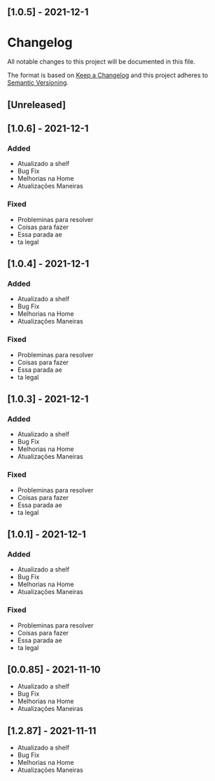 ## [1.0.5] - 2021-12-1
# Changelog

All notable changes to this project will be documented in this file.

The format is based on [Keep a Changelog](http://keepachangelog.com/en/1.0.0/)
and this project adheres to [Semantic Versioning](http://semver.org/spec/v2.0.0.html).

## [Unreleased]

## [1.0.6] - 2021-12-1
### Added
 - Atualizado a shelf
 - Bug Fix
 - Melhorias na Home
 - Atualizações  Maneiras
### Fixed
 - Probleminas para resolver
 - Coisas para fazer
 - Essa parada ae
 - ta legal
## [1.0.4] - 2021-12-1
### Added
 - Atualizado a shelf
 - Bug Fix
 - Melhorias na Home
 - Atualizações  Maneiras
### Fixed
 - Probleminas para resolver
 - Coisas para fazer
 - Essa parada ae
 - ta legal
## [1.0.3] - 2021-12-1
### Added
 - Atualizado a shelf
 - Bug Fix
 - Melhorias na Home
 - Atualizações  Maneiras
### Fixed
 - Probleminas para resolver
 - Coisas para fazer
 - Essa parada ae
 - ta legal

## [1.0.1] - 2021-12-1
### Added
 - Atualizado a shelf
 - Bug Fix
 - Melhorias na Home
 - Atualizações  Maneiras
### Fixed
 - Probleminas para resolver
 - Coisas para fazer
 - Essa parada ae
 - ta legal

## [0.0.85] - 2021-11-10
 - Atualizado a shelf
 - Bug Fix
 - Melhorias na Home 
 - Atualizações  Maneiras


## [1.2.87] - 2021-11-11
 - Atualizado a shelf
 - Bug Fix
 - Melhorias na Home 
 - Atualizações  Maneiras




